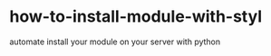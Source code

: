 # how-to-install-module-with-styl

automate install your module on your server with python


<script src="https://gist.github.com/alipbudiman/d5b572e758cdb9bf9a68cd43081469c8.js"></script>
